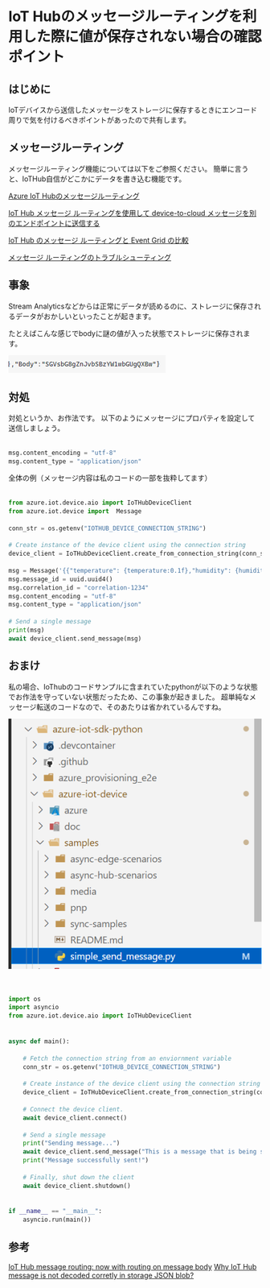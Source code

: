 # IoT Hubのメッセージルーティングを利用した際に値が保存されない場合の確認ポイント

## はじめに

IoTデバイスから送信したメッセージをストレージに保存するときにエンコード周りで気を付けるべきポイントがあったので共有します。

## メッセージルーティング

メッセージルーティング機能については以下をご参照ください。
簡単に言うと、IoTHub自信がどこかにデータを書き込む機能です。

[Azure IoT Hubのメッセージルーティング](https://qiita.com/motoJinC25/items/cc6e76f2b73000410b60)

[IoT Hub メッセージ ルーティングを使用して device-to-cloud メッセージを別のエンドポイントに送信する](https://docs.microsoft.com/ja-jp/azure/iot-hub/iot-hub-devguide-messages-d2c)

[IoT Hub のメッセージ ルーティングと Event Grid の比較](https://docs.microsoft.com/ja-jp/azure/iot-hub/iot-hub-event-grid-routing-comparison)

[メッセージ ルーティングのトラブルシューティング](https://docs.microsoft.com/ja-jp/azure/iot-hub/troubleshoot-message-routing)

## 事象

Stream Analyticsなどからは正常にデータが読めるのに、ストレージに保存されるデータがおかしいといったことが起きます。

たとえばこんな感じでbodyに謎の値が入った状態でストレージに保存されます。

![](.image/2022-01-28-09-53-48.png)

## 対処

対処というか、お作法です。
以下のようにメッセージにプロパティを設定して送信しましょう。

```python

msg.content_encoding = "utf-8"
msg.content_type = "application/json"

```

全体の例（メッセージ内容は私のコードの一部を抜粋してます）

```python

from azure.iot.device.aio import IoTHubDeviceClient
from azure.iot.device import  Message

conn_str = os.getenv("IOTHUB_DEVICE_CONNECTION_STRING")

# Create instance of the device client using the connection string
device_client = IoTHubDeviceClient.create_from_connection_string(conn_str)

msg = Message('{{"temperature": {temperature:0.1f},"humidity": {humidity:0.1f},"timestamp_jst":"{timestamp}"}}'.format(temperature = temperature, humidity = humidity,timestamp = dt))
msg.message_id = uuid.uuid4()
msg.correlation_id = "correlation-1234"
msg.content_encoding = "utf-8"
msg.content_type = "application/json"

# Send a single message
print(msg)
await device_client.send_message(msg)

```

## おまけ

私の場合、IoThubのコードサンプルに含まれていたpythonが以下のような状態でお作法を守っていない状態だったため、この事象が起きました。
超単純なメッセージ転送のコードなので、そのあたりは省かれているんですね。

![](.image/2022-01-28-09-57-37.png)

```python


import os
import asyncio
from azure.iot.device.aio import IoTHubDeviceClient


async def main():

    # Fetch the connection string from an enviornment variable
    conn_str = os.getenv("IOTHUB_DEVICE_CONNECTION_STRING")

    # Create instance of the device client using the connection string
    device_client = IoTHubDeviceClient.create_from_connection_string(conn_str)

    # Connect the device client.
    await device_client.connect()
    
    # Send a single message
    print("Sending message...")
    await device_client.send_message("This is a message that is being sent")
    print("Message successfully sent!")

    # Finally, shut down the client
    await device_client.shutdown()


if __name__ == "__main__":
    asyncio.run(main())

```

## 参考

[IoT Hub message routing: now with routing on message body](https://azure.microsoft.com/en-us/blog/iot-hub-message-routing-now-with-routing-on-message-body/)
[Why IoT Hub message is not decoded corretly in storage JSON blob?](https://stackoverflow.com/questions/56257276/why-iot-hub-message-is-not-decoded-corretly-in-storage-json-blob)